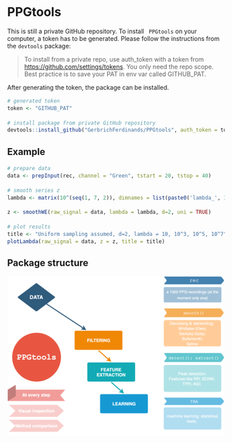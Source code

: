 # PPGtools

This is still a private GitHub repository.
To install ` PPGtools` on your computer, a token has to be generated.
Please follow the instructions from the `devtools` package:


> To install from a private repo, use auth_token with a token
> from https://github.com/settings/tokens. You only need the
> repo scope. Best practice is to save your PAT in env var called
> GITHUB_PAT.

After generating the token, the package can be installed.
```r
# generated token
token <- "GITHUB_PAT"

# install package from private GitHub repository
devtools::install_github("GerbrichFerdinands/PPGtools", auth_token = token, build = TRUE)

```

## Example
```r
# prepare data
data <- prepInput(rec, channel = "Green", tstart = 20, tstop = 40)

# smooth series z
lambda <- matrix(10^(seq(1, 7, 2)), dimnames = list(paste0('lambda_', 1:4), NULL))

z <- smoothWE(raw_signal = data, lambda = lambda, d=2, uni = TRUE)

# plot results
title <- "Uniform sampling assumed, d=2, lambda = 10, 10^3, 10^5, 10^7"
plotLambda(raw_signal = data, z = z, title = title)

```


## Package structure
![](flowchart.png)
